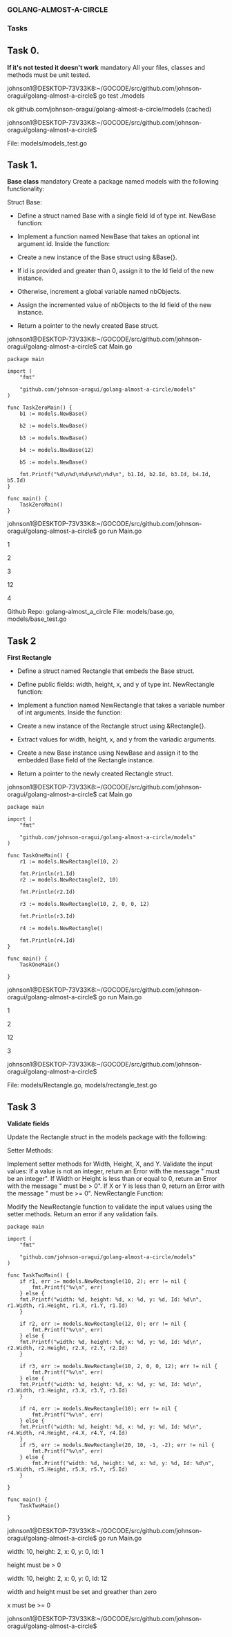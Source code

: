 ### GOLANG-ALMOST-A-CIRCLE


### Tasks
## Task 0.
**If it's not tested it doesn't work**
mandatory
All your files, classes and methods must be unit tested.

johnson1@DESKTOP-73V33K8:~/GOCODE/src/github.com/johnson-oragui/golang-almost-a-circle$ go test
 ./models

ok      github.com/johnson-oragui/golang-almost-a-circle/models (cached)

johnson1@DESKTOP-73V33K8:~/GOCODE/src/github.com/johnson-oragui/golang-almost-a-circle$ 

File: models/models_test.go
   
## Task 1.
**Base class**
mandatory
Create a package named models with the following functionality:

Struct Base:

- Define a struct named Base with a single field Id of type int.
NewBase function:

 - Implement a function named NewBase that takes an optional int argument id.
Inside the function:
 - Create a new instance of the Base struct using &Base{}.
 - If id is provided and greater than 0, assign it to the Id field of the new instance.
 - Otherwise, increment a global variable named nbObjects.
 - Assign the incremented value of nbObjects to the Id field of the new instance.
 - Return a pointer to the newly created Base struct.

johnson1@DESKTOP-73V33K8:~/GOCODE/src/github.com/johnson-oragui/golang-almost-a-circle$  cat Main.go
```
package main

import (
	"fmt"

	"github.com/johnson-oragui/golang-almost-a-circle/models"
)

func TaskZeroMain() {
	b1 := models.NewBase()

	b2 := models.NewBase()

	b3 := models.NewBase()

	b4 := models.NewBase(12)

	b5 := models.NewBase()

	fmt.Printf("%d\n%d\n%d\n%d\n%d\n", b1.Id, b2.Id, b3.Id, b4.Id, b5.Id)
}

func main() {
	TaskZeroMain()
}

```

johnson1@DESKTOP-73V33K8:~/GOCODE/src/github.com/johnson-oragui/golang-almost-a-circle$ go run Main.go

1

2

3

12

4

Github Repo: golang-almost_a_circle
File: models/base.go, models/base_test.go

## Task 2
**First Rectangle**

- Define a struct named Rectangle that embeds the Base struct.
- Define public fields: width, height, x, and y of type int.
NewRectangle function:

- Implement a function named NewRectangle that takes a variable number of int arguments.
Inside the function:
- Create a new instance of the Rectangle struct using &Rectangle{}.
- Extract values for width, height, x, and y from the variadic arguments.
- Create a new Base instance using NewBase and assign it to the embedded Base field of the Rectangle instance.
- Return a pointer to the newly created Rectangle struct.

johnson1@DESKTOP-73V33K8:~/GOCODE/src/github.com/johnson-oragui/golang-almost-a-circle$  cat Main.go
```
package main

import (
	"fmt"

	"github.com/johnson-oragui/golang-almost-a-circle/models"
)

func TaskOneMain() {
	r1 := models.NewRectangle(10, 2)

	fmt.Println(r1.Id)
	r2 := models.NewRectangle(2, 10)

	fmt.Println(r2.Id)

	r3 := models.NewRectangle(10, 2, 0, 0, 12)

	fmt.Println(r3.Id)

	r4 := models.NewRectangle()

	fmt.Println(r4.Id)
}

func main() {
	TaskOneMain()
	
}
```

johnson1@DESKTOP-73V33K8:~/GOCODE/src/github.com/johnson-oragui/golang-almost-a-circle$ go run Main.go

1

2

12

3

johnson1@DESKTOP-73V33K8:~/GOCODE/src/github.com/johnson-oragui/golang-almost-a-circle$ 

File: models/Rectangle.go, models/rectangle_test.go

## Task 3
**Validate fields**

Update the Rectangle struct in the models package with the following:

Setter Methods:

Implement setter methods for Width, Height, X, and Y.
Validate the input values:
If a value is not an integer, return an Error with the message "<field name> must be an integer".
If Width or Height is less than or equal to 0, return an Error with the message "<field name> must be > 0".
If X or Y is less than 0, return an Error with the message "<field name> must be >= 0".
NewRectangle Function:

Modify the NewRectangle function to validate the input values using the setter methods.
Return an error if any validation fails.

```
package main

import (
	"fmt"

	"github.com/johnson-oragui/golang-almost-a-circle/models"
)

func TaskTwoMain() {
	if r1, err := models.NewRectangle(10, 2); err != nil {
		fmt.Printf("%v\n", err)
	} else {
	fmt.Printf("width: %d, height: %d, x: %d, y: %d, Id: %d\n", r1.Width, r1.Height, r1.X, r1.Y, r1.Id)
	}

	if r2, err := models.NewRectangle(12, 0); err != nil {
		fmt.Printf("%v\n", err)
	} else {
	fmt.Printf("width: %d, height: %d, x: %d, y: %d, Id: %d\n", r2.Width, r2.Height, r2.X, r2.Y, r2.Id)
	}

	if r3, err := models.NewRectangle(10, 2, 0, 0, 12); err != nil {
		fmt.Printf("%v\n", err)
	} else {
	fmt.Printf("width: %d, height: %d, x: %d, y: %d, Id: %d\n", r3.Width, r3.Height, r3.X, r3.Y, r3.Id)
	}

	if r4, err := models.NewRectangle(10); err != nil {
		fmt.Printf("%v\n", err)
	} else {
	fmt.Printf("width: %d, height: %d, x: %d, y: %d, Id: %d\n", r4.Width, r4.Height, r4.X, r4.Y, r4.Id)
	}
	if r5, err := models.NewRectangle(20, 10, -1, -2); err != nil {
		fmt.Printf("%v\n", err)
	} else {
		fmt.Printf("width: %d, height: %d, x: %d, y: %d, Id: %d\n", r5.Width, r5.Height, r5.X, r5.Y, r5.Id)
	}

}

func main() {
	TaskTwoMain()
	
}
```

johnson1@DESKTOP-73V33K8:~/GOCODE/src/github.com/johnson-oragui/golang-almost-a-circle$ go run Main.go

width: 10, height: 2, x: 0, y: 0, Id: 1

height must be > 0

width: 10, height: 2, x: 0, y: 0, Id: 12

width and height must be set and greather than zero

x must be >= 0

johnson1@DESKTOP-73V33K8:~/GOCODE/src/github.com/johnson-oragui/golang-almost-a-circle$ 
